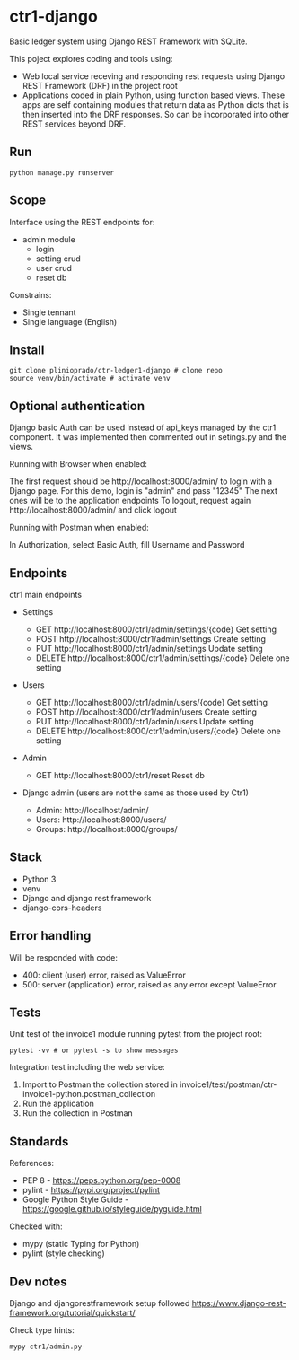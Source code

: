 # ctr1-django

Basic ledger system using Django REST Framework with SQLite.

This poject explores coding and tools using:

* Web local service receving and responding rest requests using Django REST Framework (DRF) in the project root
* Applications coded in plain Python, using function based views. These apps are self containing modules that return data as Python dicts that is then inserted into the DRF responses. So can be incorporated into other REST services beyond DRF.

## Run

```shell
python manage.py runserver
```

## Scope

Interface using the REST endpoints for:

* admin module
  * login
  * setting crud
  * user crud
  * reset db

Constrains:

* Single tennant
* Single language (English)

## Install

```shell
git clone plinioprado/ctr-ledger1-django # clone repo
source venv/bin/activate # activate venv
```

## Optional authentication

Django basic Auth can be used instead of api_keys managed by the ctr1 component. It was implemented then commented out in setings.py and the views.

Running with Browser when enabled:

The first request should be http://localhost:8000/admin/ to login with a Django page.
    For this demo, login is "admin" and pass "12345"
The next ones will be to the application endpoints
To logout, request again http://localhost:8000/admin/ and click logout

Running with Postman when enabled:

In Authorization, select Basic Auth, fill Username and Password

## Endpoints

ctr1 main endpoints

* Settings

  * GET    http://localhost:8000/ctr1/admin/settings/{code}   Get setting
  * POST   http://localhost:8000/ctr1/admin/settings        Create setting
  * PUT    http://localhost:8000/ctr1/admin/settings        Update setting
  * DELETE http://localhost:8000/ctr1/admin/settings/{code}   Delete one setting

* Users

  * GET    http://localhost:8000/ctr1/admin/users/{code}   Get setting
  * POST   http://localhost:8000/ctr1/admin/users        Create setting
  * PUT    http://localhost:8000/ctr1/admin/users        Update setting
  * DELETE http://localhost:8000/ctr1/admin/users/{code}   Delete one setting

* Admin

  * GET    http://localhost:8000/ctr1/reset   Reset db

* Django admin (users are not the same as those used by Ctr1)

  * Admin: http://localhost/admin/
  * Users: http://localhost:8000/users/
  * Groups: http://localhost:8000/groups/

## Stack

* Python 3
* venv
* Django and django rest framework
* django-cors-headers

## Error handling

Will be responded with code:

* 400: client (user) error, raised as ValueError
* 500: server (application) error, raised as any error except ValueError

## Tests

Unit test of the invoice1 module running pytest from the project root:

```shell
pytest -vv # or pytest -s to show messages
```

Integration test including the web service:

1. Import to Postman the collection stored in invoice1/test/postman/ctr-invoice1-python.postman_collection
2. Run the application
3. Run the collection in Postman

## Standards

References:

* PEP 8 - https://peps.python.org/pep-0008
* pylint - https://pypi.org/project/pylint
* Google Python Style Guide - https://google.github.io/styleguide/pyguide.html

Checked with:

* mypy (static Typing for Python)
* pylint (style checking)

## Dev notes

Django and djangorestframework setup followed https://www.django-rest-framework.org/tutorial/quickstart/

Check type hints:

```shell
mypy ctr1/admin.py
```
